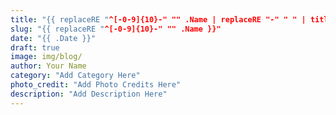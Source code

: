 ```yaml
---
title: "{{ replaceRE "^[-0-9]{10}-" "" .Name | replaceRE "-" " " | title }}"
slug: "{{ replaceRE "^[-0-9]{10}-" "" .Name }}"
date: "{{ .Date }}"
draft: true
image: img/blog/
author: Your Name
category: "Add Category Here"
photo_credit: "Add Photo Credits Here"
description: "Add Description Here"
---
```

